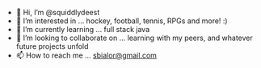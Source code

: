 - 👋 Hi, I’m @squiddlydeest
- 👀 I’m interested in ... hockey, football, tennis, RPGs and more! :)
- 🌱 I’m currently learning ... full stack java
- 💞️ I’m looking to collaborate on ... learning with my peers, and whatever future projects unfold
- 📫 How to reach me ... sbialor@gmail.com

<!---
squiddlydeest/squiddlydeest is a ✨ special ✨ repository because its `README.md` (this file) appears on your GitHub profile.
You can click the Preview link to take a look at your changes.
--->
